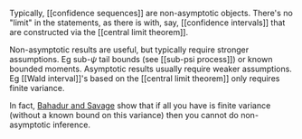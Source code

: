 Typically, [[confidence sequences]] are non-asymptotic objects. There's no "limit" in the statements, as there is with, say, [[confidence intervals]] that are constructed via the [[central limit theorem]]. 

Non-asymptotic results are useful, but typically require stronger assumptions. Eg sub-$\psi$ tail bounds (see [[sub-psi process]]) or known bounded moments. Asymptotic results usually require weaker assumptions. Eg [[Wald interval]]'s based on the [[central limit theorem]] only requires finite variance. 

In fact, [Bahadur and Savage](https://projecteuclid.org/journals/annals-of-mathematical-statistics/volume-27/issue-4/The-Nonexistence-of-Certain-Statistical-Procedures-in-Nonparametric-Problems/10.1214/aoms/1177728077.full) show that if all you have is finite variance (without a known bound on this variance) then you cannot do non-asymptotic inference. 


